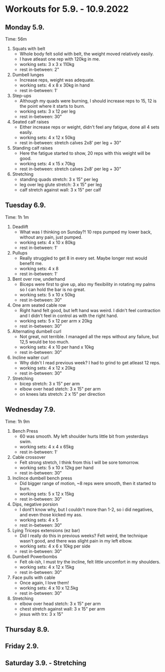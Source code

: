 # Workouts for 5.9. - 10.9.2022

## Monday 5.9.

Time: 56m

1. Squats with belt
   - Whole body felt solid with belt, the weight moved relatively easily.
   - I have atleast one rep with 120kg in me.
   - working sets: 3 x 3 x 110kg
   - rest in-between: 2"
2. Dumbell lunges
   - Increase reps, weight was adequate.
   - working sets: 4 x 8 x 30kg in hand
   - rest in-between: 1'
3. Step-ups
   - Although my quads were burning, I should increase reps to 15, 12 is the point where it starts to burn.
   - working sets: 3 x 12 per leg
   - rest in-between: 30"
4. Seated calf raises
   - Either increase reps or weight, didn't feel any fatigue, done all 4 sets easily.
   - working sets: 4 x 12 x 50kg
   - rest in-between: stretch calves 2x8' per leg + 30"
5. Standing calf raises
   - Here the fatigue started to show, 20 reps with this weight will be good.
   - working sets: 4 x 15 x 70kg
   - rest in-between: stretch calves 2x8' per leg + 30"
6. Stretching
   - standing quads stretch: 3 x 15" per leg
   - leg over leg glute stretch: 3 x 15" per leg
   - calf stretch against wall: 3 x 15" per calf

## Tuesday 6.9.

Time: 1h 1m

1. Deadlift
   - What was I thinking on Sunday?! 10 reps pumped my lower back, without any pain, just pumped.
   - working sets: 4 x 10 x 80kg
   - rest in-between: 1'
2. Pullups
   - Really struggled to get 8 in every set. Maybe longer rest would benefit me.
   - working sets: 4 x 8
   - rest in-between: 1'
3. Bent over row, underhand
   - Biceps were first to give up, also my flexibility in rotating my palms so I can hold the bar is no great.
   - working sets: 5 x 10 x 50kg
   - rest in-between: 30"
4. One arm seated cable row
   - Right hand felt good, but left hand was weird. I didn't feel contraction and I didn't feel in control as with the right hand.
   - working sets: 5 x 12 per arm x 20kg
   - rest in-between: 30"
5. Alternating dumbell curl
   - Not great, not terrible. I managed all the reps without any failure, but 12,5 would be too much.
   - working sets: 4 x 10 per hand x 10kg
   - rest in-between: 30"
6. Incline waiter curl
   - Why didn't I read previous week? I had to grind to get atleast 12 reps.
   - working sets: 4 x 12 x 20kg
   - rest in-between: 30"
7. Stretching
   - bicep stretch: 3 x 15" per arm
   - elbow over head stetch: 3 x 15" per arm
   - on knees lats stretch: 2 x 15" per direction

## Wednesday 7.9.

Time: 1h 9m

1. Bench Press
   - 60 was smooth. My left shoulder hurts little bit from yesterdays swim.
   - working sets: 4 x 4 x 65kg
   - rest in-between: 1'
2. Cable crossover
   - Felt strong stretch, I think from this I will be sore tomorrow.
   - working sets: 5 x 10 x 12kg per hand
   - rest in-between: 30"
3. Inclince dumbell bench press
   - Did bigger range of motion, ~8 reps were smooth, then it started to burn.
   - working sets: 5 x 12 x 15kg
   - rest in-between: 30"
4. Dips, negative porsion
   - I dont't know why, but I couldn't more than 1-2, so i did negatives, and even those kicked my ass.
   - working sets: 4 x 5
   - rest in-between: 30"
5. Lying Triceps extensions (ez bar)
   - Did I really do this in previous weeks? Felt weird, the technique wasn't good, and there was slight pain in my left elbow.
   - working sets: 4 x 6 x 10kg per side
   - rest in-between: 30"
6. Dumbell Powerbombs
   - Felt ok-ish, I must try the incline, felt little uncomfort in my shoulders.
   - working sets: 4 x 12 x 15kg
   - rest in-between: 30"
7. Face pulls with cable
   - Once again, I love them!
   - working sets: 4 x 10 x 12.5kg
   - rest in-between: 30"
8. Stretching
   - elbow over head stetch: 3 x 15" per arm
   - chest stretch against wall: 3 x 15" per arm
   - jesus with trx: 3 x 15"

## Thursday 8.9.

## Friday 2.9.

## Saturday 3.9. - Stretching
